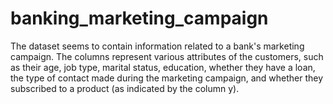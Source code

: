 # banking_marketing_campaign
The dataset seems to contain information related to a bank's marketing campaign. The columns represent various attributes of the customers, such as their age, job type, marital status, education, whether they have a loan, the type of contact made during the marketing campaign, and whether they subscribed to a product (as indicated by the column y).
